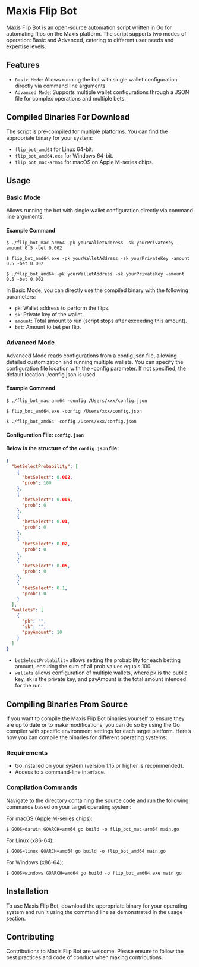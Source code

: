 # Maxis Flip Bot

Maxis Flip Bot is an open-source automation script written in Go for automating flips on the Maxis platform. The script
supports two modes of operation: Basic and Advanced, catering to different user needs and expertise levels.

## Features

- `Basic Mode`: Allows running the bot with single wallet configuration directly via command line arguments.
- `Advanced Mode`: Supports multiple wallet configurations through a JSON file for complex operations and multiple bets.

## Compiled Binaries For Download

The script is pre-compiled for multiple platforms. You can find the appropriate binary for your system:

- `flip_bot_amd64` for Linux 64-bit.
- `flip_bot_amd64.exe` for Windows 64-bit.
- `flip_bot_mac-arm64` for macOS on Apple M-series chips.

## Usage

### Basic Mode

Allows running the bot with single wallet configuration directly via command line arguments.

#### Example Command

```shell
$ ./flip_bot_mac-arm64 -pk yourWalletAddress -sk yourPrivateKey -amount 0.5 -bet 0.002
```

```shell
$ flip_bot_amd64.exe -pk yourWalletAddress -sk yourPrivateKey -amount 0.5 -bet 0.002
```

```shell
$ ./flip_bot_amd64 -pk yourWalletAddress -sk yourPrivateKey -amount 0.5 -bet 0.002
```

In Basic Mode, you can directly use the compiled binary with the following parameters:

- `pk`: Wallet address to perform the flips.
- `sk`: Private key of the wallet.
- `amount`: Total amount to run (script stops after exceeding this amount).
- `bet`: Amount to bet per flip.

### Advanced Mode

Advanced Mode reads configurations from a config.json file, allowing detailed customization and running multiple
wallets. You can specify the configuration file location with the -config parameter. If not specified, the default
location ./config.json is used.

#### Example Command

```shell
$ ./flip_bot_mac-arm64 -config /Users/xxx/config.json
```

```shell
$ flip_bot_amd64.exe -config /Users/xxx/config.json
```

```shell
$ ./flip_bot_amd64 -config /Users/xxx/config.json
```

#### Configuration File: `config.json`

#### Below is the structure of the `config.json` file:

```json
{
  "betSelectProbability": [
    {
      "betSelect": 0.002,
      "prob": 100
    },
    {
      "betSelect": 0.005,
      "prob": 0
    },
    {
      "betSelect": 0.01,
      "prob": 0
    },
    {
      "betSelect": 0.02,
      "prob": 0
    },
    {
      "betSelect": 0.05,
      "prob": 0
    },
    {
      "betSelect": 0.1,
      "prob": 0
    }
  ],
  "wallets": [
    {
      "pk": "",
      "sk": "",
      "payAmount": 10
    }
  ]
}
```

- `betSelectProbability` allows setting the probability for each betting amount, ensuring the sum of all prob values
  equals 100.
- `wallets` allows configuration of multiple wallets, where pk is the public key, sk is the private key, and payAmount
  is the total amount intended for the run.

## Compiling Binaries From Source

If you want to compile the Maxis Flip Bot binaries yourself to ensure they are up to date or to make modifications, you
can do so by using the Go compiler with specific environment settings for each target platform. Here’s how you can
compile the binaries for different operating systems:

### Requirements

- Go installed on your system (version 1.15 or higher is recommended).
- Access to a command-line interface.

### Compilation Commands

Navigate to the directory containing the source code and run the following commands based on your target operating
system:

For macOS (Apple M-series chips):

```shell
$ GOOS=darwin GOARCH=arm64 go build -o flip_bot_mac-arm64 main.go
```

For Linux (x86-64):

```shell
$ GOOS=linux GOARCH=amd64 go build -o flip_bot_amd64 main.go
```

For Windows (x86-64):

```shell
$ GOOS=windows GOARCH=amd64 go build -o flip_bot_amd64.exe main.go
```

## Installation

To use Maxis Flip Bot, download the appropriate binary for your operating system and run it using the command line as
demonstrated in the usage section.

## Contributing

Contributions to Maxis Flip Bot are welcome. Please ensure to follow the best practices and code of conduct when making
contributions.